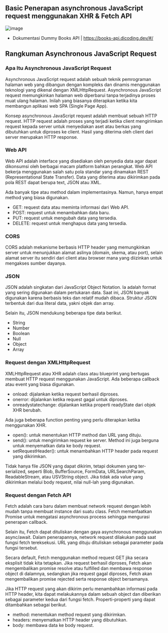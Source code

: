 ## Basic Penerapan asynchronous JavaScript request menggunakan XHR & Fetch API

![image](https://github.com/user-attachments/assets/c05f406b-8cea-4aaf-b445-4395caeabe83)

- Dokumentasi Dummy Books API |
https://books-api.dicoding.dev/#/

## **Rangkuman Asynchronous JavaScript Request**
### **Apa Itu Asynchronous JavaScript Request**

  Asynchronous JavaScript request adalah sebuah teknik pemrograman halaman web yang dibangun dengan kompleks dan dinamis menggunakan teknologi yang dikenal dengan XMLHttpRequest. Asynchronous JavaScript request memungkinkan halaman web diperbarui tanpa terjadinya proses muat ulang halaman. Inilah yang biasanya diterapkan ketika kita membangun aplikasi web SPA (Single Page App).

  Konsep asynchronous JavaScript request adalah membuat sebuah HTTP request. HTTP request adalah proses yang terjadi ketika client mengirimkan request kepada server untuk menyediakan aset atau berkas yang dibutuhkan untuk diproses ke client. Hasil yang diterima oleh client dari server merupakan HTTP response.

### **Web API**

Web API adalah interface yang disediakan oleh penyedia data agar dapat dikonsumsi oleh berbagai macam platform bahkan perangkat. Web API bekerja menggunakan salah satu pola standar yang dinamakan REST (Representational State Transfer). Data yang diterima atau dikirimkan pada pola REST dapat berupa text, JSON atau XML.

Ada banyak tipe atau method dalam implementasinya. Namun, hanya empat method yang biasa digunakan.

- GET: request data atau meminta informasi dari Web API.
- POST: request untuk menambahkan data baru.
- PUT: request untuk mengubah data yang tersedia.
- DELETE: request untuk menghapus data yang tersedia.

### **CORS**

CORS adalah mekanisme berbasis HTTP header yang memungkinkan server untuk menunjukkan alamat aslinya (domain, skema, atau port), selain alamat server itu sendiri dari client atau browser mana yang diizinkan untuk mengakses sumber dayanya.

### **JSON**

JSON adalah singkatan dari JavaScript Object Notation. Ia adalah format yang sering digunakan dalam pertukaran data. Saat ini, JSON banyak digunakan karena berbasis teks dan relatif mudah dibaca. Struktur JSON terbentuk dari dua literal data, yakni objek dan array.

Selain itu, JSON mendukung beberapa tipe data berikut.

- String
- Number
- Boolean
- Null
- Object
- Array

### **Request dengan XMLHttpRequest**

XMLHttpRequest atau XHR adalah class atau blueprint yang bertugas membuat HTTP request menggunakan JavaScript. Ada beberapa callback atau event yang biasa digunakan.

- onload: dijalankan ketika request berhasil diproses.
- onerror: dijalankan ketika request gagal untuk diproses.
- onreadystatechange: dijalankan ketika properti readyState dari objek XHR berubah.

Ada juga beberapa function penting yang perlu diterapkan ketika menggunakan XHR.

- open(): untuk menentukan HTTP method dan URL yang dituju.
- send(): untuk mengirimkan request ke server. Method ini juga berguna untuk menyematkan data ke body request.
- setRequestHeader(): untuk menambahkan HTTP header pada request yang dikirimkan.

Tidak hanya file JSON yang dapat dikirim, tetapi dokumen yang ter-serialized, seperti Blob, BufferSource, FormData, URLSearchParam, ReadableStream, atau USVString object. Jika tidak ada value yang dikirimkan melalui body request, nilai null-lah yang digunakan.

### **Request dengan Fetch API**

Fetch adalah cara baru dalam membuat network request dengan lebih mudah tanpa membuat instance dari suatu class. Fetch memanfaatkan Promise untuk mengatasi asynchronous process sehingga mengurasi penerapan callback.

Selain itu, Fetch dapat dituliskan dengan gaya asynchronous menggunakan async/await. Dalam penerapannya, network request dilakukan pada saat fungsi fetch tereksekusi. URL yang dituju dituliskan sebagai parameter pada fungsi tersebut.

Secara default, Fetch menggunakan method request GET jika secara eksplisit tidak kita tetapkan. Jika request berhasil diproses, Fetch akan mengembalikan promise resolve atau fulfilled dan membawa response object di dalamnya, sedangkan jika request gagal diproses, Fetch akan mengembalikan promise rejected serta response object bersamanya.

Jika HTTP request yang akan dikirim perlu menambahkan informasi pada HTTP header, kita dapat melakukannya dalam sebuah object dan diberikan sebagai parameter kedua dari fungsi fetch. Properti-properti yang dapat ditambahkan sebagai berikut.

- method: menentukan method request yang dikirimkan.
- headers: menyematkan HTTP header yang dibutuhkan.
- body: membawa data ke body request.
